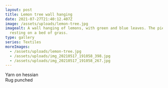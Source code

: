```yaml
---
layout: post
title: Lemon tree wall hanging
date: 2021-07-27T21:40:12.407Z
image: /assets/uploads/lemon-tree.jpg
imagealt: A wall hanging of lemons, with green and blue leaves. The piece is
  resting on a bed of grass.
type: gallery
series: Textiles
moreImages:
  - /assets/uploads/lemon-tree.jpg
  - /assets/uploads/img_20210517_191058_398.jpg
  - /assets/uploads/img_20210517_191058_267.jpg
---
```

Yarn on hessian \
Rug punched